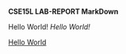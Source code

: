 
**CSE15L LAB-REPORT MarkDown**

Hello World! *Hello World!*

[Hello World](https://william123556.github.io/cse15l-lab-reports/)


